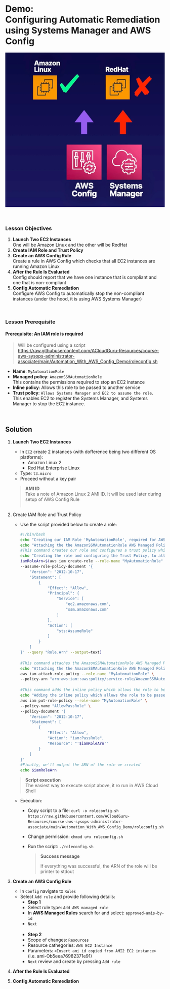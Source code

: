 # Demo:<br>Configuring Automatic Remediation using Systems Manager and AWS Config

![](../img/demo/3.8.AWSConfig-AutomaticRemediation.png)

<br>

### Lesson Objectives
1. **Launch Two EC2 Instances**<br>One will be Amazon Linux and the other will be RedHat
2. **Create IAM Role and Trust Policy**
3. **Create an AWS Config Rule**<br>Create a rule in AWS Config which checks that all EC2 instances are running Amazon Linux
4. **After the Rule Is Evaluated**<br>Config should report that we have one instance that is compliant and one that is non-compliant
5. **Config Automatic Remediation**<br>Configure AWS Config to automatically stop the non-compliant instances (under the hood, it is using AWS Systems Manager)

<br>

### Lesson Prerequisite

#### Prerequisite: **An IAM role is required**

> Will be configured using a script<br>https://raw.githubusercontent.com/ACloudGuru-Resources/course-aws-sysops-administrator-associate/main/Automation_With_AWS_Config_Demo/roleconfig.sh
- **Name**: `MyAutomationRole`
- **Managed policy**: `AmazonSSMAutomationRole`<br>This contains the permissions required to stop an EC2 instance
- **Inline policy**: Allows this role to be passed to another service
- **Trust policy**: `Allows Systems Manager and EC2 to assume the role`.<br>This enables EC2 to register the Systems Manager, and Systems Manager to stop the EC2 instance.

<br>


## Solution
1. **Launch Two EC2 Instances**
    - In `EC2` create 2 instances (with dofference being two different OS platforms):
      - Amazon Linux 2
      - Red Hat Enterprise Linux
    - Type: `t3.micro`
    - Proceed without a key pair

    > **AMI ID**<br>
    > Take a note of Amazon Linux 2 AMI ID. It will be used later during setup of AWS Config Rule<br><br>

2. Create IAM Role and Trust Policy
    - Use the script provided below to create a role:
        ```sh
        #!/bin/bash
        echo "Creating our IAM Role 'MyAutomationRole', required for AWS Config auto remediation"
        echo "Attaching the the AmazonSSMAutomationRole AWS Managed Policy..."
        #This command creates our role and configures a trust policy which allows EC2 and Systems Manager to assume the role.
        echo "Creating the role and configuring the Trust Policy, to allow EC2 and Systems Manager to assume this role..."
        iamRoleArn=$(aws iam create-role --role-name "MyAutomationRole" \
        --assume-role-policy-document '{
            "Version": "2012-10-17",
            "Statement": [
                {
                    "Effect": "Allow",
                    "Principal": {
                        "Service": [
                            "ec2.amazonaws.com",
                            "ssm.amazonaws.com"
                        ]
                    },
                    "Action": [
                        "sts:AssumeRole"
                    ]
                }
            ]
        }' --query "Role.Arn" --output=text)

        #This command attaches the AmazonSSMAutomationRole AWS Managed Policy 
        echo "Attaching the the AmazonSSMAutomationRole AWS Managed Policy..."
        aws iam attach-role-policy --role-name "MyAutomationRole" \
        --policy-arn "arn:aws:iam::aws:policy/service-role/AmazonSSMAutomationRole"

        #This command adds the inline policy which allows the role to be passed to another service. We have to pass in the ARN of our role. 
        echo "Adding the inline policy which allows the role to be passed to another service..."
        aws iam put-role-policy --role-name "MyAutomationRole" \
        --policy-name "AllowPassRole" \
        --policy-document '{
            "Version": "2012-10-17",
            "Statement": [
                {
                    "Effect": "Allow",
                    "Action": "iam:PassRole",
                    "Resource": "'$iamRoleArn'"
                }
            ]
        }'
        #Finally, we'll output the ARN of the role we created
        echo $iamRoleArn
        ```


    > **Script execution**<br>
    > The easiest way to execute script above, it ro run in AWS Cloud Shell

    - Execution: 
      - Copy script to a file:
        `curl -o roleconfig.sh https://raw.githubusercontent.com/ACloudGuru-Resources/course-aws-sysops-administrator-associate/main/Automation_With_AWS_Config_Demo/roleconfig.sh`
      - Change permission:
            `chmod u+x roleconfig.sh`
      - Run the script:
            `./roleconfig.sh`

          > **Success message**
          >
          > If everything was successful, the ARN of the role will be printer to stdout

3. **Create an AWS Config Rule** 
    - In `Config` navigate to `Rules`
    - Select `Add rule` and provide following details:
      - **Step 1**
      - Select rule type: `Add AWS managed rule`
      - In **AWS Managed Rules** search for and select: `approved-amis-by-id`
      - `Next`<br><br>
      - **Step 2**
      - Scope of changes: `Resources`
      - Resource cathegories: `AWS EC2 Instance`
      - Parameters: `<Insert ami id copied from AMI2 EC2 instance>` (i.e. ami-Ob5eea76982371e91)
      - `Next` review and create by pressing `Add rule`


4. **After the Rule Is Evaluated**



5. **Config Automatic Remediation**


